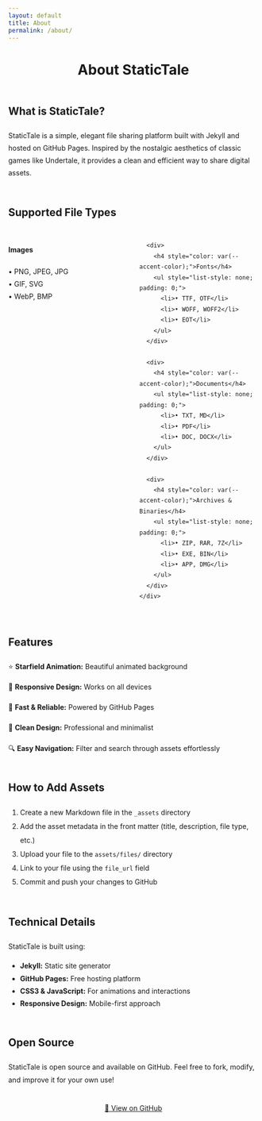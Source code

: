 ```yaml
---
layout: default
title: About
permalink: /about/
---
```


<div style="text-align: center; margin-bottom: 3rem;">
  <h1 class="section-title">About StaticTale</h1>
</div>

<div class="about-content" style="max-width: 800px; margin: 0 auto; line-height: 1.8;">
  
  <section style="margin-bottom: 3rem;">
        <h2 class="section-title">What is StaticTale?</h2>
    <p>StaticTale is a simple, elegant file sharing platform built with Jekyll and hosted on GitHub Pages. Inspired by the nostalgic aesthetics of classic games like Undertale, it provides a clean and efficient way to share digital assets.</p>
  </section>

  <section style="margin-bottom: 3rem;">
        <h2 class="section-title">Supported File Types</h2>
    <div style="display: grid; grid-template-columns: repeat(auto-fit, minmax(200px, 1fr)); gap: 1.5rem; margin-top: 1.5rem;">
      <div>
                <h4 style="color: var(--accent);">Images</h4>
        <ul style="list-style: none; padding: 0;">
          <li>• PNG, JPEG, JPG</li>
          <li>• GIF, SVG</li>
          <li>• WebP, BMP</li>
        </ul>
      </div>
      
      <div>
        <h4 style="color: var(--accent-color);">Fonts</h4>
        <ul style="list-style: none; padding: 0;">
          <li>• TTF, OTF</li>
          <li>• WOFF, WOFF2</li>
          <li>• EOT</li>
        </ul>
      </div>
      
      <div>
        <h4 style="color: var(--accent-color);">Documents</h4>
        <ul style="list-style: none; padding: 0;">
          <li>• TXT, MD</li>
          <li>• PDF</li>
          <li>• DOC, DOCX</li>
        </ul>
      </div>
      
      <div>
        <h4 style="color: var(--accent-color);">Archives & Binaries</h4>
        <ul style="list-style: none; padding: 0;">
          <li>• ZIP, RAR, 7Z</li>
          <li>• EXE, BIN</li>
          <li>• APP, DMG</li>
        </ul>
      </div>
    </div>
  </section>

  <section style="margin-bottom: 3rem;">
        <h2 class="section-title">Features</h2>
    <ul style="list-style: none; padding: 0;">
            <li style="margin-bottom: 1rem;">
        <span style="color: var(--primary);">⭐</span> 
        <strong>Starfield Animation:</strong> Beautiful animated background
      </li>
      <li style="margin-bottom: 1rem;">
        <span style="color: var(--primary);">📱</span> 
        <strong>Responsive Design:</strong> Works on all devices
      </li>
      <li style="margin-bottom: 1rem;">
        <span style="color: var(--primary);">🚀</span> 
        <strong>Fast & Reliable:</strong> Powered by GitHub Pages
      </li>
      <li style="margin-bottom: 1rem;">
        <span style="color: var(--primary);">🎨</span> 
        <strong>Clean Design:</strong> Professional and minimalist
      </li>
      <li style="margin-bottom: 1rem;">
        <span style="color: var(--secondary-color);">🔍</span> 
        <strong>Easy Navigation:</strong> Filter and search through assets effortlessly
      </li>
    </ul>
  </section>

  <section style="margin-bottom: 3rem;">
    <h2 style="color: var(--secondary-color); font-family: var(--font-pixel);">How to Add Assets</h2>
    <ol style="line-height: 2;">
      <li>Create a new Markdown file in the <code>_assets</code> directory</li>
      <li>Add the asset metadata in the front matter (title, description, file type, etc.)</li>
      <li>Upload your file to the <code>assets/files/</code> directory</li>
      <li>Link to your file using the <code>file_url</code> field</li>
      <li>Commit and push your changes to GitHub</li>
    </ol>
  </section>

  <section style="margin-bottom: 3rem;">
    <h2 style="color: var(--secondary-color); font-family: var(--font-pixel);">Technical Details</h2>
    <p>StaticTale is built using:</p>
    <ul>
      <li><strong>Jekyll:</strong> Static site generator</li>
      <li><strong>GitHub Pages:</strong> Free hosting platform</li>
      <li><strong>CSS3 & JavaScript:</strong> For animations and interactions</li>
      <li><strong>Responsive Design:</strong> Mobile-first approach</li>
    </ul>
  </section>

  <section>
        <h2 class="section-title">Open Source</h2>
    <p>StaticTale is open source and available on GitHub. Feel free to fork, modify, and improve it for your own use!</p>
    <div style="text-align: center; margin-top: 2rem;">
      <a href="https://github.com/lazypwny751/statictale" class="btn" target="_blank">
        <span class="btn-icon">🐙</span>
        View on GitHub
      </a>
    </div>
  </section>

</div>
